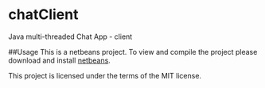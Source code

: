 # chatClient
Java multi-threaded Chat App - client

##Usage
This is a netbeans project. To view and compile the project please download and install [netbeans](https://netbeans.org/).

This project is licensed under the terms of the MIT license.
